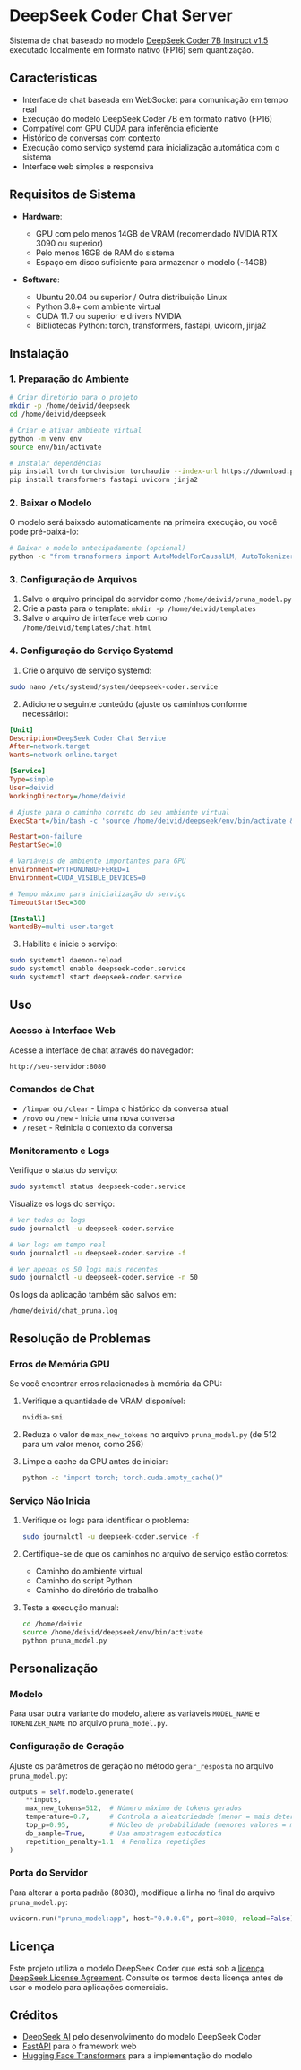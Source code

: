 # DeepSeek Coder Chat Server

Sistema de chat baseado no modelo [DeepSeek Coder 7B Instruct v1.5](https://huggingface.co/deepseek-ai/deepseek-coder-7b-instruct-v1.5) executado localmente em formato nativo (FP16) sem quantização.

## Características

- Interface de chat baseada em WebSocket para comunicação em tempo real
- Execução do modelo DeepSeek Coder 7B em formato nativo (FP16)
- Compatível com GPU CUDA para inferência eficiente
- Histórico de conversas com contexto
- Execução como serviço systemd para inicialização automática com o sistema
- Interface web simples e responsiva

## Requisitos de Sistema

- **Hardware**:
  - GPU com pelo menos 14GB de VRAM (recomendado NVIDIA RTX 3090 ou superior)
  - Pelo menos 16GB de RAM do sistema
  - Espaço em disco suficiente para armazenar o modelo (~14GB)

- **Software**:
  - Ubuntu 20.04 ou superior / Outra distribuição Linux
  - Python 3.8+ com ambiente virtual
  - CUDA 11.7 ou superior e drivers NVIDIA
  - Bibliotecas Python: torch, transformers, fastapi, uvicorn, jinja2

## Instalação

### 1. Preparação do Ambiente

```bash
# Criar diretório para o projeto
mkdir -p /home/deivid/deepseek
cd /home/deivid/deepseek

# Criar e ativar ambiente virtual
python -m venv env
source env/bin/activate

# Instalar dependências
pip install torch torchvision torchaudio --index-url https://download.pytorch.org/whl/cu118
pip install transformers fastapi uvicorn jinja2
```

### 2. Baixar o Modelo

O modelo será baixado automaticamente na primeira execução, ou você pode pré-baixá-lo:

```bash
# Baixar o modelo antecipadamente (opcional)
python -c "from transformers import AutoModelForCausalLM, AutoTokenizer; AutoModelForCausalLM.from_pretrained('deepseek-ai/deepseek-coder-7b-instruct-v1.5', cache_dir='/home/deivid/deepseek', torch_dtype='float16'); AutoTokenizer.from_pretrained('deepseek-ai/deepseek-coder-7b-instruct-v1.5', cache_dir='/home/deivid/deepseek')"
```

### 3. Configuração de Arquivos

1. Salve o arquivo principal do servidor como `/home/deivid/pruna_model.py`
2. Crie a pasta para o template: `mkdir -p /home/deivid/templates`
3. Salve o arquivo de interface web como `/home/deivid/templates/chat.html`

### 4. Configuração do Serviço Systemd

1. Crie o arquivo de serviço systemd:

```bash
sudo nano /etc/systemd/system/deepseek-coder.service
```

2. Adicione o seguinte conteúdo (ajuste os caminhos conforme necessário):

```ini
[Unit]
Description=DeepSeek Coder Chat Service
After=network.target
Wants=network-online.target

[Service]
Type=simple
User=deivid
WorkingDirectory=/home/deivid

# Ajuste para o caminho correto do seu ambiente virtual
ExecStart=/bin/bash -c 'source /home/deivid/deepseek/env/bin/activate && python /home/deivid/pruna_model.py'

Restart=on-failure
RestartSec=10

# Variáveis de ambiente importantes para GPU
Environment=PYTHONUNBUFFERED=1
Environment=CUDA_VISIBLE_DEVICES=0

# Tempo máximo para inicialização do serviço
TimeoutStartSec=300

[Install]
WantedBy=multi-user.target
```

3. Habilite e inicie o serviço:

```bash
sudo systemctl daemon-reload
sudo systemctl enable deepseek-coder.service
sudo systemctl start deepseek-coder.service
```

## Uso

### Acesso à Interface Web

Acesse a interface de chat através do navegador:

```
http://seu-servidor:8080
```

### Comandos de Chat

- `/limpar` ou `/clear` - Limpa o histórico da conversa atual
- `/novo` ou `/new` - Inicia uma nova conversa
- `/reset` - Reinicia o contexto da conversa

### Monitoramento e Logs

Verifique o status do serviço:

```bash
sudo systemctl status deepseek-coder.service
```

Visualize os logs do serviço:

```bash
# Ver todos os logs
sudo journalctl -u deepseek-coder.service

# Ver logs em tempo real
sudo journalctl -u deepseek-coder.service -f

# Ver apenas os 50 logs mais recentes
sudo journalctl -u deepseek-coder.service -n 50
```

Os logs da aplicação também são salvos em:

```
/home/deivid/chat_pruna.log
```

## Resolução de Problemas

### Erros de Memória GPU

Se você encontrar erros relacionados à memória da GPU:

1. Verifique a quantidade de VRAM disponível:
   ```bash
   nvidia-smi
   ```

2. Reduza o valor de `max_new_tokens` no arquivo `pruna_model.py` (de 512 para um valor menor, como 256)

3. Limpe a cache da GPU antes de iniciar:
   ```bash
   python -c "import torch; torch.cuda.empty_cache()"
   ```

### Serviço Não Inicia

1. Verifique os logs para identificar o problema:
   ```bash
   sudo journalctl -u deepseek-coder.service -f
   ```

2. Certifique-se de que os caminhos no arquivo de serviço estão corretos:
   - Caminho do ambiente virtual
   - Caminho do script Python
   - Caminho do diretório de trabalho

3. Teste a execução manual:
   ```bash
   cd /home/deivid
   source /home/deivid/deepseek/env/bin/activate
   python pruna_model.py
   ```

## Personalização

### Modelo

Para usar outra variante do modelo, altere as variáveis `MODEL_NAME` e `TOKENIZER_NAME` no arquivo `pruna_model.py`.

### Configuração de Geração

Ajuste os parâmetros de geração no método `gerar_resposta` no arquivo `pruna_model.py`:

```python
outputs = self.modelo.generate(
    **inputs,
    max_new_tokens=512,  # Número máximo de tokens gerados
    temperature=0.7,     # Controla a aleatoriedade (menor = mais determinístico)
    top_p=0.95,          # Núcleo de probabilidade (menores valores = menos aleatório)
    do_sample=True,      # Usa amostragem estocástica
    repetition_penalty=1.1  # Penaliza repetições
)
```

### Porta do Servidor

Para alterar a porta padrão (8080), modifique a linha no final do arquivo `pruna_model.py`:

```python
uvicorn.run("pruna_model:app", host="0.0.0.0", port=8080, reload=False)
```

## Licença

Este projeto utiliza o modelo DeepSeek Coder que está sob a [licença DeepSeek License Agreement](https://github.com/deepseek-ai/DeepSeek-Coder/blob/main/LICENSE-MODEL). Consulte os termos desta licença antes de usar o modelo para aplicações comerciais.

## Créditos

- [DeepSeek AI](https://github.com/deepseek-ai) pelo desenvolvimento do modelo DeepSeek Coder
- [FastAPI](https://fastapi.tiangolo.com/) para o framework web
- [Hugging Face Transformers](https://huggingface.co/docs/transformers/index) para a implementação do modelo